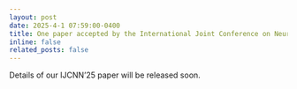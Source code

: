 ```yaml
---
layout: post
date: 2025-4-1 07:59:00-0400
title: One paper accepted by the International Joint Conference on Neural Networks (<b>IJCNN 2025</b>)!
inline: false
related_posts: false
---
```


Details of our IJCNN’25 paper will be released soon.